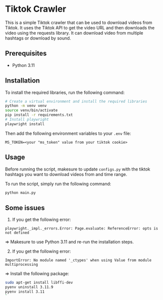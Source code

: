 # Tiktok Crawler
This is a simple Tiktok crawler that can be used to download videos from Tiktok. It uses the Tiktok API to get the video URL and then downloads the video using the requests library. It can download video from multiple hashtags or download by sound.

## Prerequisites
- Python 3.11

## Installation
To install the required libraries, run the following command:
```bash
# Create a virtual environment and install the required libraries
python -m venv venv
source venv/bin/activate
pip install -r requirements.txt
# Install playwright
playwright install
```

Then add the following environment variables to your `.env` file:
```
MS_TOKEN=<your "ms_token" value from your tiktok cookie>
```

## Usage
Before running the script, makesure to update `configs.py` with the tiktok hashtags you want to download videos from and time range.

To run the script, simply run the following command:
```bash
python main.py
```
## Some issues
1. If you get the following error:
```
playwright._impl._errors.Error: Page.evaluate: ReferenceError: opts is not defined
```
=> Makesure to use Python 3.11 and re-run the installation steps.

2. If you get the following error:
```
ImportError: No module named '_ctypes' when using Value from module multiprocessing
```

=> Install the following package:
```bash
sudo apt-get install libffi-dev
pyenv uninstall 3.11.9
pyenv install 3.11
`

